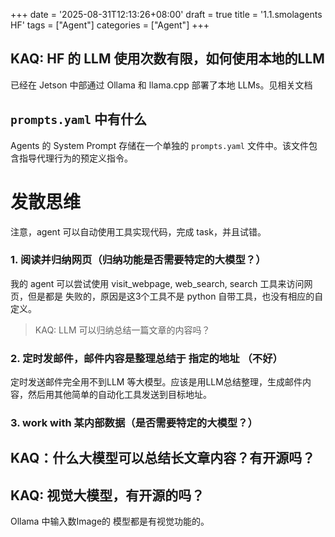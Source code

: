 +++
date = '2025-08-31T12:13:26+08:00'
draft = true
title = '1.1.smolagents HF'
tags = ["Agent"]
categories = ["Agent"]
+++




## KAQ: HF 的 LLM 使用次数有限，如何使用本地的LLM

已经在 Jetson 中部通过 Ollama 和 llama.cpp 部署了本地 LLMs。见相关文档

## `prompts.yaml` 中有什么

Agents 的 System Prompt 存储在一个单独的 `prompts.yaml` 文件中。该文件包含指导代理行为的预定义指令。


# 发散思维

注意，agent 可以自动使用工具实现代码，完成 task，并且试错。

### 1. 阅读并归纳网页（归纳功能是否需要特定的大模型？）

我的 agent 可以尝试使用 visit_webpage, web_search, search 工具来访问网页，但是都是 失败的，原因是这3个工具不是 python 自带工具，也没有相应的自定义。

> KAQ: LLM 可以归纳总结一篇文章的内容吗？

### 2. 定时发邮件，邮件内容是整理总结于 指定的地址 （不好）

定时发送邮件完全用不到LLM 等大模型。应该是用LLM总结整理，生成邮件内容，然后用其他简单的自动化工具发送到目标地址。


### 3. work with 某内部数据（是否需要特定的大模型？）

## KAQ：什么大模型可以总结长文章内容？有开源吗？

## KAQ: 视觉大模型，有开源的吗？

Ollama 中输入数Image的 模型都是有视觉功能的。
